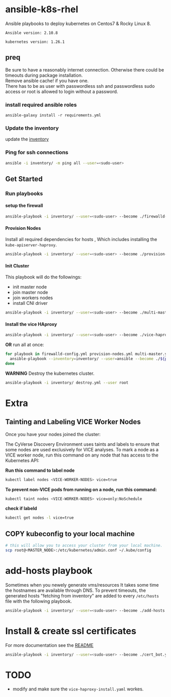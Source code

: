 # ansible-k8s-rhel
Ansible playbooks to deploy kubernetes on Centos7 & Rocky Linux 8.

`Ansible version: 2.10.8`

`kubernetes version: 1.26.1`

## preq

Be sure to have a reasonably internet connection. Otherwise there could be timeouts during package installation.  
Remove ansible cache! if you have one.  
There has to be as user with passwordless ssh and passwordless sudo access or root is allowed to login without a password.

### install required ansible roles

`ansible-galaxy install -r requirements.yml`

### Update the inventory

update the [inventory](./inventory\hosts)

### Ping for ssh connections

```bash
ansible -i inventory/ -m ping all --user=<sudo-user>
```

## Get Started

### Run playbooks

#### setup the firewall

```bash
ansible-playbook -i inventory/ --user=<sudo-user> --become ./firewalld-config.yml
```

#### Provision Nodes 
Install all required dependencies for hosts , Which includes installing the `kube-apiserver-haproxy`.

```bash
ansible-playbook -i inventory/ --user=<sudo-user> --become ./provision-nodes.yml
```

#### Init Cluster
This playbook will do the followings:
* init master node
* join master node
* join workers nodes
* install CNI driver

```bash
ansible-playbook -i inventory/ --user=<sudo-user> --become ./multi-master.yml
```

#### Install the vice HAproxy

```bash
ansible-playbook -i inventory/ --user=<sudo-user> --become ./vice-haproxy-install.yaml
```

**OR** run all at once:

```bash
for playbook in firewalld-config.yml provision-nodes.yml multi-master.yml vice-haproxy-install.yaml;do
  ansible-playbook --inventory=inventory/ --user=ansible --become ./${playbook}
done
```


**WARNING**
Destroy the kubernetes cluster.

```bash
ansible-playbook -i inventory/ destroy.yml --user root
```

# Extra

## Tainting and Labeling VICE Worker Nodes
Once you have your nodes joined the cluster:

The CyVerse Discovery Environment uses taints and labels to ensure that some nodes are used exclusively for VICE
analyses. To mark a node as a VICE worker node, run this command on any node that has access to the Kubernetes API:

**Run this command to label node**
```bash
kubectl label nodes <VICE-WORKER-NODES> vice=true
```

**To prevent non-VICE pods from running on a node, run this command:**
```bash
kubectl taint nodes <VICE-WORKER-NODES> vice=only:NoSchedule
```

**check if labeld**
```bash
kubectl get nodes -l vice=true
```

## COPY kubeconfig to your local machine
```bash
# this will allow you to access your cluster from your local machine.
scp root@<MASTER_NODE>:/etc/kubernetes/admin.conf ~/.kube/config
```



# add-hosts playbook

Sometimes when you newely generate vms/resources It takes some time
the hostnames are available through DNS. To prevent timeouts, the generated hosts "fetching from inventory" are added to every `/etc/hosts` file
with the following playbook.

```bash
ansible-playbook -i inventory/ --user=<sudo-user> --become ./add-hosts.yml
```


# Install & create ssl certificates

For more documentation see the [README](roles/cert_bot/README.md) 

```bash
ansible-playbook -i inventory/ --user=<sudo-user> --become ./cert_bot.yaml
```


# TODO
* modify and make sure the `vice-haproxy-install.yaml` workes.


